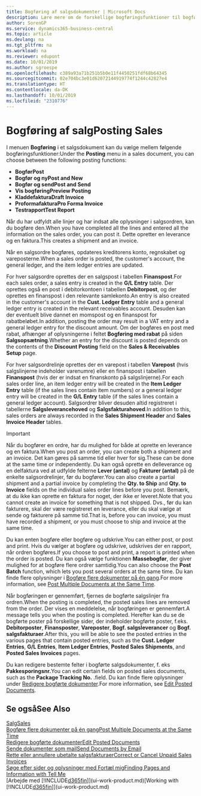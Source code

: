 ```yaml
---
title: Bogføring af salgsdokumenter | Microsoft Docs
description: Lære mere om de forskellige bogføringsfunktioner til bogføring af salgsdokumenter, og hvordan du kan opdatere bogførte dokumenter.
author: SorenGP
ms.service: dynamics365-business-central
ms.topic: article
ms.devlang: na
ms.tgt_pltfrm: na
ms.workload: na
ms.reviewer: edupont
ms.date: 10/01/2019
ms.author: sgroespe
ms.openlocfilehash: c389a93a71b251b5b0e11f4450251fdf68b64345
ms.sourcegitcommit: 02e704bc3e01d62072144919774f1244c42827e4
ms.translationtype: HT
ms.contentlocale: da-DK
ms.lasthandoff: 10/01/2019
ms.locfileid: "2310776"
---
```

# <a name="posting-sales"></a><span data-ttu-id="3ec2a-103">Bogføring af salg</span><span class="sxs-lookup"><span data-stu-id="3ec2a-103">Posting Sales</span></span>
<span data-ttu-id="3ec2a-104">I menuen **Bogføring** i et salgsdokument kan du vælge mellem følgende bogføringsfunktioner:</span><span class="sxs-lookup"><span data-stu-id="3ec2a-104">Under the **Posting** menu in a sales document, you can choose between the following posting functions:</span></span>

* <span data-ttu-id="3ec2a-105">**Bogfør**</span><span class="sxs-lookup"><span data-stu-id="3ec2a-105">**Post**</span></span>
* <span data-ttu-id="3ec2a-106">**Bogfør og ny**</span><span class="sxs-lookup"><span data-stu-id="3ec2a-106">**Post and New**</span></span>
* <span data-ttu-id="3ec2a-107">**Bogfør og send**</span><span class="sxs-lookup"><span data-stu-id="3ec2a-107">**Post and Send**</span></span>
* <span data-ttu-id="3ec2a-108">**Vis bogføring**</span><span class="sxs-lookup"><span data-stu-id="3ec2a-108">**Preview Posting**</span></span>
* <span data-ttu-id="3ec2a-109">**Kladdefaktura**</span><span class="sxs-lookup"><span data-stu-id="3ec2a-109">**Draft Invoice**</span></span>
* <span data-ttu-id="3ec2a-110">**Proformafaktura**</span><span class="sxs-lookup"><span data-stu-id="3ec2a-110">**Pro Forma Invoice**</span></span>
* <span data-ttu-id="3ec2a-111">**Testrapport**</span><span class="sxs-lookup"><span data-stu-id="3ec2a-111">**Test Report**</span></span>

<span data-ttu-id="3ec2a-112">Når du har udfyldt alle linjer og har indsat alle oplysninger i salgsordren, kan du bogføre den.</span><span class="sxs-lookup"><span data-stu-id="3ec2a-112">When you have completed all the lines and entered all the information on the sales order, you can post it.</span></span> <span data-ttu-id="3ec2a-113">Dette opretter en leverance og en faktura.</span><span class="sxs-lookup"><span data-stu-id="3ec2a-113">This creates a shipment and an invoice.</span></span>

<span data-ttu-id="3ec2a-114">Når en salgsordre bogføres, opdateres kreditorens konto, regnskabet og vareposterne.</span><span class="sxs-lookup"><span data-stu-id="3ec2a-114">When a sales order is posted, the customer's account, the general ledger, and the item ledger entries are updated.</span></span>

<span data-ttu-id="3ec2a-115">For hver salgsordre oprettes der en salgspost i tabellen **Finanspost**.</span><span class="sxs-lookup"><span data-stu-id="3ec2a-115">For each sales order, a sales entry is created in the **G/L Entry** table.</span></span> <span data-ttu-id="3ec2a-116">Der oprettes også en post i debitorkontoen i tabellen **Debitorpost**, og der oprettes en finanspost i den relevante samlekonto.</span><span class="sxs-lookup"><span data-stu-id="3ec2a-116">An entry is also created in the customer's account in the **Cust. Ledger Entry** table and a general ledger entry is created in the relevant receivables account.</span></span> <span data-ttu-id="3ec2a-117">Desuden kan der eventuelt blive dannet en momspost og en finanspost for rabatbeløbet.</span><span class="sxs-lookup"><span data-stu-id="3ec2a-117">In addition, posting the order may result in a VAT entry and a general ledger entry for the discount amount.</span></span> <span data-ttu-id="3ec2a-118">Om der bogføres en post med rabat, afhænger af oplysningerne i feltet **Bogføring med rabat** på siden **Salgsopsætning**.</span><span class="sxs-lookup"><span data-stu-id="3ec2a-118">Whether an entry for the discount is posted depends on the contents of the **Discount Posting** field on the **Sales & Receivables Setup** page.</span></span>

<span data-ttu-id="3ec2a-119">For hver salgsordrelinje oprettes der en varepost i tabellen **Varepost** (hvis salgslinjerne indeholder varenumre) eller en finanspost i tabellen **Finanspost** (hvis der er indsat en finanskonto på salgslinjerne).</span><span class="sxs-lookup"><span data-stu-id="3ec2a-119">For each sales order line, an item ledger entry will be created in the **Item Ledger Entry** table (if the sales lines contain item numbers) or a general ledger entry will be created in the **G/L Entry** table (if the sales lines contain a general ledger account).</span></span> <span data-ttu-id="3ec2a-120">Salgsordrer bliver desuden altid registreret i tabellerne **Salgsleverancehoved** og **Salgsfakturahoved**.</span><span class="sxs-lookup"><span data-stu-id="3ec2a-120">In addition to this, sales orders are always recorded in the **Sales Shipment Header** and **Sales Invoice Header** tables.</span></span>

> [!IMPORTANT]  
>   <span data-ttu-id="3ec2a-121">Når du bogfører en ordre, har du mulighed for både at oprette en leverance og en faktura.</span><span class="sxs-lookup"><span data-stu-id="3ec2a-121">When you post an order, you can create both a shipment and an invoice.</span></span> <span data-ttu-id="3ec2a-122">Det kan gøres på samme tid eller hver for sig.</span><span class="sxs-lookup"><span data-stu-id="3ec2a-122">These can be done at the same time or independently.</span></span> <span data-ttu-id="3ec2a-123">Du kan også oprette en delleverance og en delfaktura ved at udfylde felterne **Lever (antal)** og **Fakturer (antal)** på de enkelte salgsordrelinjer, før du bogfører.</span><span class="sxs-lookup"><span data-stu-id="3ec2a-123">You can also create a partial shipment and a partial invoice by completing the **Qty. to Ship** and **Qty. to Invoice** fields on the individual sales order lines before you post.</span></span> <span data-ttu-id="3ec2a-124">Bemærk, at du ikke kan oprette en faktura for noget, der ikke er leveret.</span><span class="sxs-lookup"><span data-stu-id="3ec2a-124">Note that you cannot create an invoice for something that is not shipped.</span></span> <span data-ttu-id="3ec2a-125">Dvs., før du kan fakturere, skal der være registreret en leverance, eller du skal vælge at sende og fakturere på samme tid.</span><span class="sxs-lookup"><span data-stu-id="3ec2a-125">That is, before you can invoice, you must have recorded a shipment, or you must choose to ship and invoice at the same time.</span></span>

<span data-ttu-id="3ec2a-126">Du kan enten bogføre eller bogføre og udskrive.</span><span class="sxs-lookup"><span data-stu-id="3ec2a-126">You can either post, or post and print.</span></span> <span data-ttu-id="3ec2a-127">Hvis du vælger at bogføre og udskrive, udskrives der en rapport, når ordren bogføres.</span><span class="sxs-lookup"><span data-stu-id="3ec2a-127">If you choose to post and print, a report is printed when the order is posted.</span></span> <span data-ttu-id="3ec2a-128">Du kan også vælge funktionen **Massebogfør**, der giver mulighed for at bogføre flere ordrer samtidig.</span><span class="sxs-lookup"><span data-stu-id="3ec2a-128">You can also choose the **Post Batch** function, which lets you post several orders at the same time.</span></span> <span data-ttu-id="3ec2a-129">Du kan finde flere oplysninger i [Bogføre flere dokumenter på én gang](ui-batch-posting.md).</span><span class="sxs-lookup"><span data-stu-id="3ec2a-129">For more information, see [Post Multiple Documents at the Same Time](ui-batch-posting.md).</span></span>

<span data-ttu-id="3ec2a-130">Når bogføringen er gennemført, fjernes de bogførte salgslinjer fra ordren.</span><span class="sxs-lookup"><span data-stu-id="3ec2a-130">When the posting is completed, the posted sales lines are removed from the order.</span></span> <span data-ttu-id="3ec2a-131">Der vises en meddelelse, når bogføringen er gennemført.</span><span class="sxs-lookup"><span data-stu-id="3ec2a-131">A message tells you when the posting is completed.</span></span> <span data-ttu-id="3ec2a-132">Herefter kan du se de bogførte poster på forskellige sider, der indeholder bogførte poster, f.eks. **Debitorposter**, **Finansposter**, **Vareposter**, **Bogf. salgsleverancer** og **Bogf. salgsfakturaer**.</span><span class="sxs-lookup"><span data-stu-id="3ec2a-132">After this, you will be able to see the posted entries in the various pages that contain posted entries, such as the **Cust. Ledger Entries**, **G/L Entries**, **Item Ledger Entries**, **Posted Sales Shipments**, and **Posted Sales Invoices** pages.</span></span>  

<span data-ttu-id="3ec2a-133">Du kan redigere bestemte felter i bogførte salgsdokumenter, f. eks **Pakkesporingsnr.**</span><span class="sxs-lookup"><span data-stu-id="3ec2a-133">You can edit certain fields on posted sales documents, such as the **Package Tracking No.**</span></span> <span data-ttu-id="3ec2a-134">.</span><span class="sxs-lookup"><span data-stu-id="3ec2a-134">field.</span></span> <span data-ttu-id="3ec2a-135">Du kan finde flere oplysninger under [Redigere bogførte dokumenter](across-edit-posted-document.md).</span><span class="sxs-lookup"><span data-stu-id="3ec2a-135">For more information, see [Edit Posted Documents](across-edit-posted-document.md).</span></span>

## <a name="see-also"></a><span data-ttu-id="3ec2a-136">Se også</span><span class="sxs-lookup"><span data-stu-id="3ec2a-136">See Also</span></span>
[<span data-ttu-id="3ec2a-137">Salg</span><span class="sxs-lookup"><span data-stu-id="3ec2a-137">Sales</span></span>](sales-manage-sales.md)  
[<span data-ttu-id="3ec2a-138">Bogføre flere dokumenter på én gang</span><span class="sxs-lookup"><span data-stu-id="3ec2a-138">Post Multiple Documents at the Same Time</span></span>](ui-batch-posting.md)  
[<span data-ttu-id="3ec2a-139">Redigere bogførte dokumenter</span><span class="sxs-lookup"><span data-stu-id="3ec2a-139">Edit Posted Documents</span></span>](across-edit-posted-document.md)  
[<span data-ttu-id="3ec2a-140">Sende dokumenter som mail</span><span class="sxs-lookup"><span data-stu-id="3ec2a-140">Send Documents by Email</span></span>](ui-how-send-documents-email.md)  
[<span data-ttu-id="3ec2a-141">Rette eller annullere ubetalte salgsfakturaer</span><span class="sxs-lookup"><span data-stu-id="3ec2a-141">Correct or Cancel Unpaid Sales Invoices</span></span>](sales-how-correct-cancel-sales-invoice.md)  
[<span data-ttu-id="3ec2a-142">Søge efter sider og oplysninger med Fortæl mig</span><span class="sxs-lookup"><span data-stu-id="3ec2a-142">Finding Pages and Information with Tell Me</span></span>](ui-search.md)  
<span data-ttu-id="3ec2a-143">[Arbejde med [!INCLUDE[d365fin](includes/d365fin_md.md)]](ui-work-product.md)</span><span class="sxs-lookup"><span data-stu-id="3ec2a-143">[Working with [!INCLUDE[d365fin](includes/d365fin_md.md)]](ui-work-product.md)</span></span>
